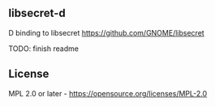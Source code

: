 libsecret-d
-
D binding to libsecret https://github.com/GNOME/libsecret

TODO: finish readme

License
-------
MPL 2.0 or later - <https://opensource.org/licenses/MPL-2.0>  
